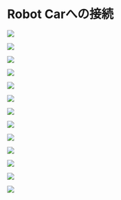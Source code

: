 # Robot Carへの接続

![](/img/robotsetting001.png)

![](/img/robotsetting002.png)

![](/img/robotsetting003.png)

![](/img/robotsetting004.png)

![](/img/robotsetting005.png)

![](/img/robotsetting006.png)

![](/img/robotsetting007.png)

![](/img/robotsetting008.png)

![](/img/robotsetting009.png)

![](/img/robotsetting009_2.png)

![](/img/robotsetting010.png)

![](/img/robotsetting011.png)

![](/img/robotsetting012.png)

